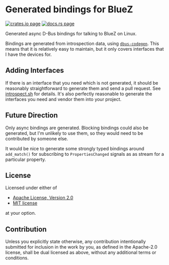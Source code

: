 # Generated bindings for BlueZ

[![crates.io page](https://img.shields.io/crates/v/bluez-generated.svg)](https://crates.io/crates/bluez-generated)
[![docs.rs page](https://docs.rs/bluez-generated/badge.svg)](https://docs.rs/bluez-generated)

Generated async D-Bus bindings for talking to BlueZ on Linux.

Bindings are generated from introspection data, using
[`dbus-codegen`](https://crates.io/crates/dbus-codegen). This means that it is relatively easy to
maintain, but it only covers interfaces that I have the devices for.

## Adding Interfaces

If there is an interface that you need which is not generated, it should be reasonably
straightforward to generate them and send a pull request. See
[introspect.sh](https://github.com/bluez-rs/bluez-async/blob/main/bluez-generated/introspect.sh)
for details. It's also perfectly reasonable to generate the interfaces you need and vendor them into
your project.

## Future Direction

Only async bindings are generated. Blocking bindings could also be generated, but I'm unlikely
to use them, so they would need to be contributed by someone else.

It would be nice to generate some strongly typed bindings around `add_match()` for subscribing to
`PropertiesChanged` signals as as stream for a particular property.

## License

Licensed under either of

- [Apache License, Version 2.0](http://www.apache.org/licenses/LICENSE-2.0)
- [MIT license](http://opensource.org/licenses/MIT)

at your option.

## Contribution

Unless you explicitly state otherwise, any contribution intentionally submitted for inclusion in the
work by you, as defined in the Apache-2.0 license, shall be dual licensed as above, without any
additional terms or conditions.
